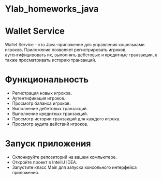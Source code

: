 # Ylab_homeworks_java

# Wallet Service
Wallet Service - это Java-приложение для управления кошельками игроков. Приложение позволяет регистрировать игроков, аутентифицировать их, выполнять дебетовые и кредитные транзакции, а также просматривать историю транзакций.

# Функциональность
* Регистрация новых игроков.
* Аутентификация игроков.
* Просмотр баланса игроков.
* Выполнение дебетовых транзакций.
* Выполнение кредитных транзакций.
* Просмотр истории транзакций для каждого игрока.
* Просмотр аудита действий игроков.
# Запуск приложения
* Склонируйте репозиторий на вашем компьютере.
* Откройте проект в IntelliJ IDEA.
* Запустите класс Main для запуска консольного интерфейса приложения.